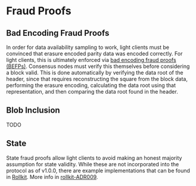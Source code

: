 # Fraud Proofs

## Bad Encoding Fraud Proofs

In order for data availability sampling to work, light clients must be convinced
that erasure encoded parity data was encoded correctly. For light clients, this
is ultimately enforced via [bad encoding fraud proofs
(BEFPs)](https://github.com/celestiaorg/celestia-node/blob/v0.11.0-rc3/docs/adr/adr-006-fraud-service.md#detailed-design).
Consensus nodes must verify this themselves before considering a block valid.
This is done automatically by verifying the data root of the header, since that
requires reconstructing the square from the block data, performing the erasure
encoding, calculating the data root using that representation, and then
comparing the data root found in the header.

## Blob Inclusion

TODO

## State

State fraud proofs allow light clients to avoid making an honest majority assumption for
state validity. While these are not incorporated into the protocol as of v1.0.0,
there are example implementations that can be found in
[Rollkit](https://github.com/rollkit/rollkit). More info in
[rollkit-ADR009](https://github.com/rollkit/rollkit/blob/4fd97ba8b8352771f2e66454099785d06fd0c31b/docs/lazy-adr/adr-009-state-fraud-proofs.md).
